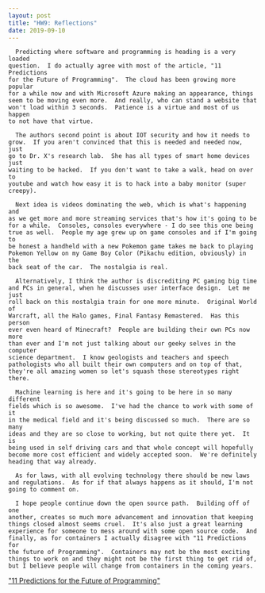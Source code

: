 ```yaml
---
layout: post
title: "HW9: Reflections"
date: 2019-09-10
---
```


      Predicting where software and programming is heading is a very loaded
    question.  I do actually agree with most of the article, "11 Predictions
    for the Future of Programming".  The cloud has been growing more popular
    for a while now and with Microsoft Azure making an appearance, things
    seem to be moving even more.  And really, who can stand a website that
    won't load within 3 seconds.  Patience is a virtue and most of us happen
    to not have that virtue.

      The authors second point is about IOT security and how it needs to
    grow.  If you aren't convinced that this is needed and needed now, just
    go to Dr. X's research lab.  She has all types of smart home devices just
    waiting to be hacked.  If you don't want to take a walk, head on over to
    youtube and watch how easy it is to hack into a baby monitor (super
    creepy).

      Next idea is videos dominating the web, which is what's happening and
    as we get more and more streaming services that's how it's going to be
    for a while.  Consoles, consoles everywhere - I do see this one being
    true as well.  People my age grew up on game consoles and if I'm going to
    be honest a handheld with a new Pokemon game takes me back to playing
    Pokemon Yellow on my Game Boy Color (Pikachu edition, obviously) in the
    back seat of the car.  The nostalgia is real.

      Alternatively, I think the author is discrediting PC gaming big time
    and PCs in general, when he discusses user interface design.  Let me just
    roll back on this nostalgia train for one more minute.  Original World of
    Warcraft, all the Halo games, Final Fantasy Remastered.  Has this person
    ever even heard of Minecraft?  People are building their own PCs now more
    than ever and I'm not just talking about our geeky selves in the computer
    science department.  I know geologists and teachers and speech
    pathologists who all built their own computers and on top of that,
    they're all amazing women so let's squash those stereotypes right there.  

      Machine learning is here and it's going to be here in so many different
    fields which is so awesome.  I've had the chance to work with some of it
    in the medical field and it's being discussed so much.  There are so many
    ideas and they are so close to working, but not quite there yet.  It is
    being used in self driving cars and that whole concept will hopefully
    become more cost efficient and widely accepted soon.  We're definitely
    heading that way already.

      As for laws, with all evolving technology there should be new laws
    and regulations.  As for if that always happens as it should, I'm not
    going to comment on.  

      I hope people continue down the open source path.  Building off of one
    another, creates so much more advancement and innovation that keeping
    things closed almost seems cruel.  It's also just a great learning
    experience for someone to mess around with some open source code.  And
    finally, as for containers I actually disagree with "11 Predictions for
    the future of Programming".  Containers may not be the most exciting
    things to work on and they might not be the first thing to get rid of,
    but I believe people will change from containers in the coming years.


  ["11 Predictions for the Future of Programming"](https://hub.packtpub.com/11-predictions-for-the-future-of-programming/)      
